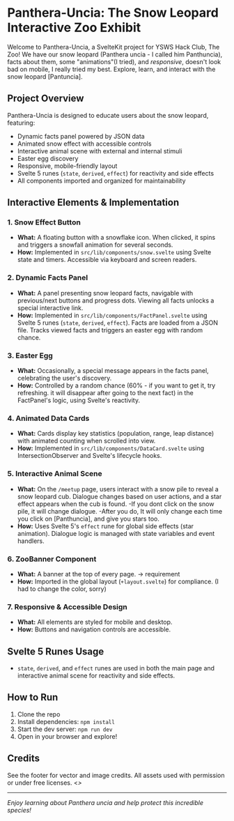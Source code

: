 # Panthera-Uncia: The Snow Leopard Interactive Zoo Exhibit

Welcome to Panthera-Uncia, a SvelteKit project for YSWS Hack Club, The Zoo! We have our snow leopard (Panthera uncia - I called him Panthuncia), facts about them, some "animations"(I tried), and *responsive*, doesn't look bad on mobile, I really tried my best. Explore, learn, and interact with the snow leopard [Pantuncia].

## Project Overview
Panthera-Uncia is designed to educate users about the snow leopard, featuring:
- Dynamic facts panel powered by JSON data
- Animated snow effect with accessible controls
- Interactive animal scene with external and internal stimuli
- Easter egg discovery
- Responsive, mobile-friendly layout
- Svelte 5 runes (`state`, `derived`, `effect`) for reactivity and side effects
- All components imported and organized for maintainability

## Interactive Elements & Implementation

### 1. Snow Effect Button
- **What:** A floating button with a snowflake icon. When clicked, it spins and triggers a snowfall animation for several seconds.
- **How:** Implemented in `src/lib/components/snow.svelte` using Svelte state and timers. Accessible via keyboard and screen readers.

### 2. Dynamic Facts Panel
- **What:** A panel presenting snow leopard facts, navigable with previous/next buttons and progress dots. Viewing all facts unlocks a special interactive link.
- **How:** Implemented in `src/lib/components/FactPanel.svelte` using Svelte 5 runes (`state`, `derived`, `effect`). Facts are loaded from a JSON file. Tracks viewed facts and triggers an easter egg with random chance.

### 3. Easter Egg
- **What:** Occasionally, a special message appears in the facts panel, celebrating the user's discovery.
- **How:** Controlled by a random chance (60% - if you want to get it, try refreshing. it will disappear after going to the next fact) in the FactPanel's logic, using Svelte's reactivity.

### 4. Animated Data Cards
- **What:** Cards display key statistics (population, range, leap distance) with animated counting when scrolled into view.
- **How:** Implemented in `src/lib/components/DataCard.svelte` using IntersectionObserver and Svelte's lifecycle hooks.

### 5. Interactive Animal Scene
- **What:** On the `/meetup` page, users interact with a snow pile to reveal a snow leopard cub. Dialogue changes based on user actions, and a star effect appears when the cub is found. 
        -If you dont click on the snow pile, it will change dialogue. 
        -After you do, It will only change each time you click on [Panthuncia], and give you stars too.
- **How:** Uses Svelte 5's `effect` rune for global side effects (star animation). Dialogue logic is managed with state variables and event handlers.

### 6. ZooBanner Component
- **What:** A banner at the top of every page. -> requirement
- **How:** Imported in the global layout (`+layout.svelte`) for compliance. (I had to change the color, sorry)

### 7. Responsive & Accessible Design
- **What:** All elements are styled for mobile and desktop.
- **How:** Buttons and navigation controls are accessible.

## Svelte 5 Runes Usage
- `state`, `derived`, and `effect` runes are used in both the main page and interactive animal scene for reactivity and side effects.

## How to Run
1. Clone the repo
2. Install dependencies: `npm install`
3. Start the dev server: `npm run dev`
4. Open in your browser and explore!

## Credits
See the footer for vector and image credits. All assets used with permission or under free licenses. <<I Used vectors from Vecteezy>>

---
Enjoy learning about Panthera uncia and help protect this incredible species!
